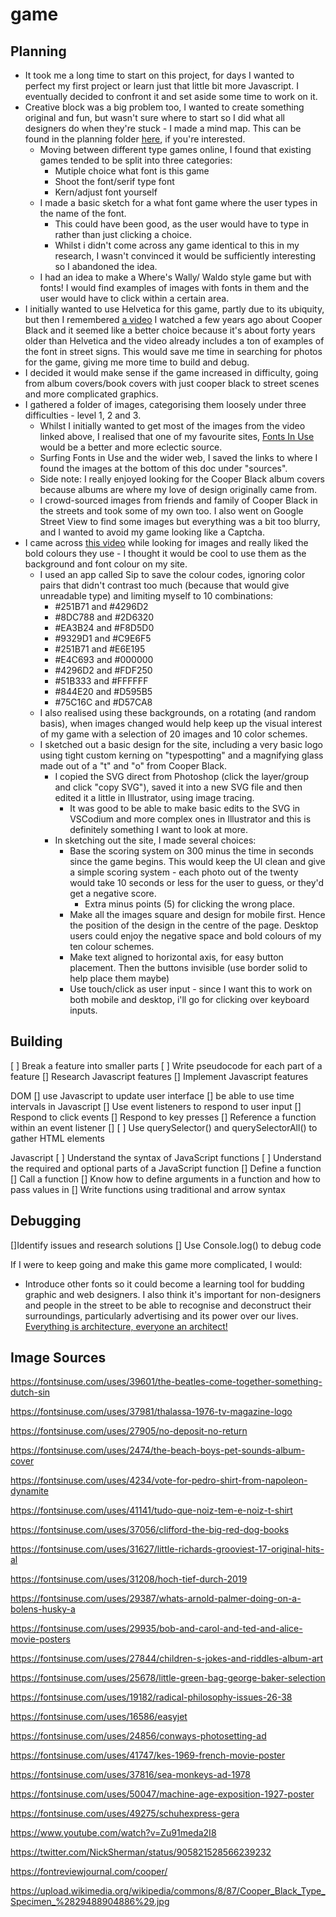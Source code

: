 # game

## Planning
- It took me a long time to start on this project, for days I wanted to perfect my first project or learn just that little bit more Javascript. I eventually decided to confront it and set aside some time to work on it.
- Creative block was a big problem too, I wanted to create something original and fun, but wasn't sure where to start so I did what all designers do when they're stuck - I made a mind map. This can be found in the planning folder [here](www.github.com), if you're interested. 
    - Moving between different type games online, I found that existing games tended to be split into three categories: 
      - Mutiple choice what font is this game 
      - Shoot the font/serif type font
      - Kern/adjust font yourself
  - I made a basic sketch for a what font game where the user types in the name of the font. 
    - This could have been good, as the user would have to type in rather than just clicking a choice. 
    - Whilst i didn't come across any game identical to this in my research, I wasn't convinced it would be sufficiently interesting so I abandoned the idea. 
  - I had an idea to make a Where's Wally/ Waldo style game but with fonts! I would find examples of images with fonts in them and the user would have to click within a certain area. 
- I initially wanted to use Helvetica for this game, partly due to its ubiquity, but then I remembered [a video](https://www.youtube.com/watch?v=Zu91meda2I8) I watched a few years ago about Cooper Black and it seemed like a better choice because it's about forty years older than Helvetica and the video already includes a ton of examples of the font in street signs. This would save me time in searching for photos for the game, giving me more time to build and debug. 
- I decided it would make sense if the game increased in difficulty, going from album covers/book covers with just cooper black to street scenes and more complicated graphics. 
- I gathered a folder of images, categorising them loosely under three difficulties - level 1, 2 and 3. 
  - Whilst I initially wanted to get most of the images from the video linked above, I realised that one of my favourite sites, [Fonts In Use](https://fontsinuse.com/) would be a better and more eclectic source. 
  - Surfing Fonts in Use and the wider web,  I saved the links to where I found the images at the bottom of this doc under "sources". 
  - Side note: I really enjoyed looking for the Cooper Black album covers because albums are where my love of design originally came from.  
  - I crowd-sourced images from friends and family of Cooper Black in the streets and took some of my own too. I also went on Google Street View to find some images but everything was a bit too blurry, and I wanted to avoid my game looking like a Captcha. 
- I came across [this video](https://www.youtube.com/watch?v=zf988tNfMx4) while looking for images and really liked the bold colours they use - I thought it would be cool to use them as the background and font colour on my site. 
  - I used an app called Sip to save the colour codes, ignoring color pairs that didn't contrast too much (because that would give unreadable type) and limiting myself to 10 combinations: 
    - #251B71 and #4296D2
    - #8DC788 and #2D6320
    - #EA3B24 and #F8D5D0
    - #9329D1 and #C9E6F5
    - #251B71 and #E6E195
    - #E4C693 and #000000
    - #4296D2 and #FDF250
    - #51B333 and #FFFFFF
    - #844E20 and #D595B5
    - #75C16C and #D57CA8
  - I also realised using these backgrounds, on a rotating (and random basis), when images changed would help keep up the visual interest of my game with a selection of 20 images and 10 color schemes. 
  - I sketched out a basic design for the site, including a very basic logo using tight custom kerning on "typespotting" and a magnifying glass made out of a "t" and "o" from Cooper Black. 
    - I copied the SVG direct from Photoshop (click the layer/group and click "copy SVG"), saved it into a new SVG file and then edited it a little in Illustrator, using image tracing. 
      - It was good to be able to make basic edits to the SVG in VSCodium and more complex ones in Illustrator and this is definitely something I want to look at more. 
    - In sketching out the site, I made several choices: 
        - Base the scoring system on 300 minus the time in seconds since the game begins.  This would keep the UI clean and give a simple scoring system - each photo out of the twenty would take 10 seconds or less for the user to guess, or they'd get a negative score.
          - Extra minus points (5) for clicking the wrong place. 
        - Make all the images square and design for mobile first. Hence the position of the design in the centre of the page. Desktop users could enjoy the negative space and bold colours of my ten colour schemes. 
        - Make text aligned to horizontal axis, for easy button placement. Then the buttons invisible (use border solid to help place them maybe)
        - Use touch/click as user input - since I want this to work on both mobile and desktop, i'll go for clicking over keyboard inputs. 


 ## Building


[ ] Break a feature into smaller parts
[ ] Write pseudocode for each part of a feature
[] Research Javascript features 
[] Implement Javascript features 


DOM 
[] use Javascript to update user interface 
[] be able to use time intervals in Javascript 
[] Use event listeners to respond to user input 
[] Respond to click events 
[] Respond to key presses 
[] Reference a function within an event listener
[] [ ] Use querySelector() and querySelectorAll() to gather HTML elements

Javascript 
[ ] Understand the syntax of JavaScript functions
[ ] Understand the required and optional parts of a JavaScript function
[] Define a function
[] Call a function 
[] Know how to define arguments in a function and how to pass values in
[] Write functions using traditional and arrow syntax 




 ## Debugging
 []Identify issues and research solutions 
 [] Use Console.log() to debug code 





If I were to keep going and make this game more complicated, I would:
  - Introduce other fonts so it could become a learning tool for budding graphic and web designers. I also think it's important for non-designers and people in the street to be able to recognise and deconstruct their surroundings, particularly advertising and its power over our lives. [Everything is architecture, everyone an architect!](https://twitter.com/archiworkers/status/1033716642990186498)



## Image Sources 

https://fontsinuse.com/uses/39601/the-beatles-come-together-something-dutch-sin

https://fontsinuse.com/uses/37981/thalassa-1976-tv-magazine-logo

https://fontsinuse.com/uses/27905/no-deposit-no-return

https://fontsinuse.com/uses/2474/the-beach-boys-pet-sounds-album-cover

https://fontsinuse.com/uses/4234/vote-for-pedro-shirt-from-napoleon-dynamite

https://fontsinuse.com/uses/41141/tudo-que-noiz-tem-e-noiz-t-shirt

https://fontsinuse.com/uses/37056/clifford-the-big-red-dog-books

https://fontsinuse.com/uses/31627/little-richards-grooviest-17-original-hits-al

https://fontsinuse.com/uses/31208/hoch-tief-durch-2019

https://fontsinuse.com/uses/29387/whats-arnold-palmer-doing-on-a-bolens-husky-a

https://fontsinuse.com/uses/29935/bob-and-carol-and-ted-and-alice-movie-posters 

https://fontsinuse.com/uses/27844/children-s-jokes-and-riddles-album-art

https://fontsinuse.com/uses/25678/little-green-bag-george-baker-selection

https://fontsinuse.com/uses/19182/radical-philosophy-issues-26-38

https://fontsinuse.com/uses/16586/easyjet

https://fontsinuse.com/uses/24856/conways-photosetting-ad

https://fontsinuse.com/uses/41747/kes-1969-french-movie-poster

https://fontsinuse.com/uses/37816/sea-monkeys-ad-1978

https://fontsinuse.com/uses/50047/machine-age-exposition-1927-poster

https://fontsinuse.com/uses/49275/schuhexpress-gera

https://www.youtube.com/watch?v=Zu91meda2I8 

https://twitter.com/NickSherman/status/905821528566239232 

https://fontreviewjournal.com/cooper/

https://upload.wikimedia.org/wikipedia/commons/8/87/Cooper_Black_Type_Specimen_%2829488904886%29.jpg   